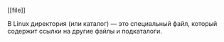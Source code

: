 [[file]]

В Linux директория (или каталог) — это специальный файл, который содержит ссылки на другие файлы и подкаталоги.